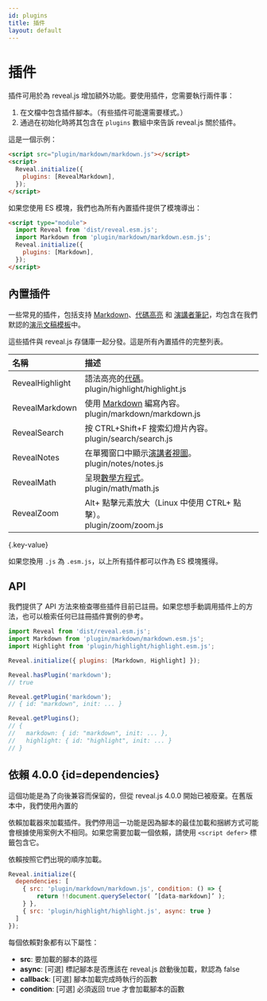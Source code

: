 ```yaml
---
id: plugins
title: 插件
layout: default
---
```


# 插件

插件可用於為 reveal.js 增加額外功能。要使用插件，您需要執行兩件事：

1. 在文檔中包含插件腳本。（有些插件可能還需要樣式。）
1. 通過在初始化時將其包含在 `plugins` 數組中來告訴 reveal.js 關於插件。

這是一個示例：

```html
<script src="plugin/markdown/markdown.js"></script>
<script>
  Reveal.initialize({
    plugins: [RevealMarkdown],
  });
</script>
```

如果您使用 ES 模塊，我們也為所有內置插件提供了模塊導出：

```html
<script type="module">
  import Reveal from 'dist/reveal.esm.js';
  import Markdown from 'plugin/markdown/markdown.esm.js';
  Reveal.initialize({
    plugins: [Markdown],
  });
</script>
```

## 內置插件

一些常見的插件，包括支持 [Markdown](/zh-hant/markdown/)、[代碼高亮](/zh-hant/code/) 和 [演講者筆記](/zh-hant/speaker-view/)，均包含在我們默認的[演示文稿模板](https://github.com/hakimel/reveal.js/blob/master/index.html)中。

這些插件與 reveal.js 存儲庫一起分發。這是所有內置插件的完整列表。

| 名稱            | 描述                                                                                                       |
| :-------------- | :--------------------------------------------------------------------------------------------------------- |
| RevealHighlight | 語法高亮的[代碼](/zh-hant/code/)。<br><span class="text-gray-600">plugin/highlight/highlight.js</span>             |
| RevealMarkdown  | 使用 [Markdown](/zh-hant/markdown/) 編寫內容。<br><span class="text-gray-600">plugin/markdown/markdown.js</span>   |
| RevealSearch    | 按 CTRL+Shift+F 搜索幻燈片內容。<br><span class="text-gray-600">plugin/search/search.js</span>             |
| RevealNotes     | 在單獨窗口中顯示[演講者視圖](/zh-hant/speaker-view/)。<br><span class="text-gray-600">plugin/notes/notes.js</span> |
| RevealMath      | 呈現[數學方程式](/zh-hant/math/)。<br><span class="text-gray-600">plugin/math/math.js</span>                       |
| RevealZoom      | Alt+ 點擊元素放大（Linux 中使用 CTRL+ 點擊）。<br><span class="text-gray-600">plugin/zoom/zoom.js</span>     |

{.key-value}

如果您換用 `.js` 為 `.esm.js`，以上所有插件都可以作為 ES 模塊獲得。

## API

我們提供了 API 方法來檢查哪些插件目前已註冊。如果您想手動調用插件上的方法，也可以檢索任何已註冊插件實例的參考。

```js
import Reveal from 'dist/reveal.esm.js';
import Markdown from 'plugin/markdown/markdown.esm.js';
import Highlight from 'plugin/highlight/highlight.esm.js';

Reveal.initialize({ plugins: [Markdown, Highlight] });

Reveal.hasPlugin('markdown');
// true

Reveal.getPlugin('markdown');
// { id: "markdown", init: ... }

Reveal.getPlugins();
// {
//   markdown: { id: "markdown", init: ... },
//   highlight: { id: "highlight", init: ... }
// }
```

## 依賴 <span class="r-version-badge deprecated">4.0.0</span> {id=dependencies}

這個功能是為了向後兼容而保留的，但從 reveal.js 4.0.0 開始已被廢棄。在舊版本中，我們使用內置的

依賴加載器來加載插件。我們停用這一功能是因為腳本的最佳加載和捆綁方式可能會根據使用案例大不相同。如果您需要加載一個依賴，請使用 `<script defer>` 標籤包含它。

依賴按照它們出現的順序加載。

```js
Reveal.initialize({
  dependencies: [
    { src: 'plugin/markdown/markdown.js', condition: () => {
        return !!document.querySelector( ’[data-markdown]’ );
    } },
    { src: 'plugin/highlight/highlight.js', async: true }
  ]
});
```

每個依賴對象都有以下屬性：

- **src**: 要加載的腳本的路徑
- **async**: [可選] 標記腳本是否應該在 reveal.js 啟動後加載，默認為 false
- **callback**: [可選] 腳本加載完成時執行的函數
- **condition**: [可選] 必須返回 true 才會加載腳本的函數
